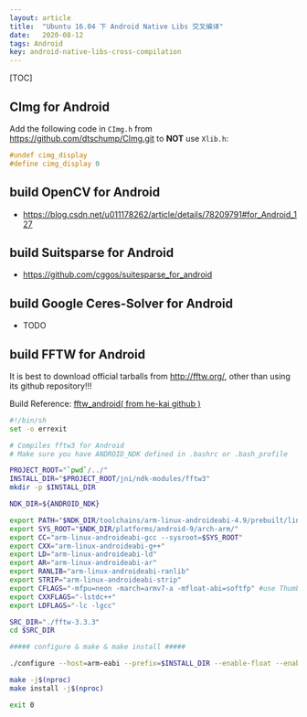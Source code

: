 ```yaml
---
layout: article
title:  "Ubuntu 16.04 下 Android Native Libs 交叉编译"
date:   2020-08-12
tags: Android
key: android-native-libs-cross-compilation
---
```


[TOC]

## CImg for Android

Add the following code in `CImg.h` from https://github.com/dtschump/CImg.git to **NOT** use `Xlib.h`:

```c++
#undef cimg_display
#define cimg_display 0
```


## build OpenCV for Android

* https://blog.csdn.net/u011178262/article/details/78209791#for_Android_127


## build Suitsparse for Android

* https://github.com/cggos/suitesparse_for_android


## build Google Ceres-Solver for Android

* TODO

## build FFTW for Android

It is best to download official tarballs from http://fftw.org/, other than using its github repository!!!

Build Reference: [fftw_android( from he-kai github )](https://github.com/hekai/fftw_android)

```sh
#!/bin/sh
set -o errexit

# Compiles fftw3 for Android
# Make sure you have ANDROID_NDK defined in .bashrc or .bash_profile

PROJECT_ROOT="`pwd`/../"
INSTALL_DIR="$PROJECT_ROOT/jni/ndk-modules/fftw3"
mkdir -p $INSTALL_DIR

NDK_DIR=${ANDROID_NDK}

export PATH="$NDK_DIR/toolchains/arm-linux-androideabi-4.9/prebuilt/linux-x86_64/bin/:$PATH"
export SYS_ROOT="$NDK_DIR/platforms/android-9/arch-arm/"
export CC="arm-linux-androideabi-gcc --sysroot=$SYS_ROOT"
export CXX="arm-linux-androideabi-g++"
export LD="arm-linux-androideabi-ld"
export AR="arm-linux-androideabi-ar"
export RANLIB="arm-linux-androideabi-ranlib"
export STRIP="arm-linux-androideabi-strip"
export CFLAGS="-mfpu=neon -march=armv7-a -mfloat-abi=softfp" #use Thumb-2 instructs
export CXXFLAGS="-lstdc++"
export LDFLAGS="-lc -lgcc"

SRC_DIR="./fftw-3.3.3"
cd $SRC_DIR

##### configure & make & make install #####

./configure --host=arm-eabi --prefix=$INSTALL_DIR --enable-float --enable-neon

make -j$(nproc)
make install -j$(nproc)

exit 0
```
